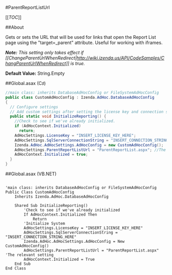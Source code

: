 #ParentReportListUrl

[[_TOC_]]

##About

Gets or sets the URL that will be used for links that open the Report List page using the "target=_parent" attribute. Useful for working with iframes.

_**Note:** This setting only takes effect if [[ChangeParentUrlWhenRedirect|http://wiki.izenda.us/API/CodeSamples/ChangParentUrlWhenRedirect]] is true._

**Default Value:** String.Empty

##Global.asax (C♯)

```csharp
//main class: inherits DatabaseAdHocConfig or FileSystemAdHocConfig
public class CustomAdHocConfig : Izenda.AdHoc.DatabaseAdHocConfig
{
  // Configure settings
  // Add custom settings after setting the license key and connection string by overriding the ConfigureSettings() method
  public static void InitializeReporting() {
    //Check to see if we've already initialized.
    if (AdHocContext.Initialized)
      return;
    AdHocSettings.LicenseKey = "INSERT_LICENSE_KEY_HERE";
    AdHocSettings.SqlServerConnectionString = "INSERT_CONNECTION_STRING_HERE";
    Izenda.AdHoc.AdHocSettings.AdHocConfig = new CustomAdHocConfig();
    AdHocSettings.ParentReportListUrl = "ParentReportList.aspx"; //The relevant setting
    AdHocContext.Initialized = true;
  }
}
```

##Global.asax (VB.NET)

```visualbasic

'main class: inherits DatabaseAdHocConfig or FileSystemAdHocConfig
Public Class CustomAdHocConfig
    Inherits Izenda.AdHoc.DatabaseAdHocConfig

    Shared Sub InitializeReporting()
        'Check to see if we've already initialized
        If AdHocContext.Initialized Then
            Return
        'Initialize System
        AdHocSettings.LicenseKey = "INSERT_LICENSE_KEY_HERE"
        AdHocSettings.SqlServerConnectionString = "INSERT_CONNECTION_STRING_HERE"
        Izenda.AdHoc.AdHocSettings.AdHocConfig = New CustomAdHocConfig()
        AdHocSettings.ParentReportListUrl = "ParentReportList.aspx" 'The relevant setting
        AdHocContext.Initialized = True
    End Sub
End Class
```